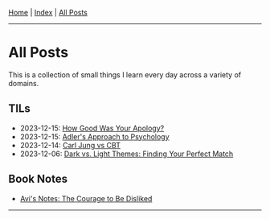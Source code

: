 [Home] \| [Index] \| [All Posts]

---

# All Posts

This is a collection of small things I learn every day across a variety of domains.

## TILs

- 2023-12-15: [How Good Was Your Apology?]
- 2023-12-15: [Adler's Approach to Psychology]
- 2023-12-14: [Carl Jung vs CBT]
- 2023-12-06: [Dark vs. Light Themes: Finding Your Perfect Match]

## Book Notes

- [Avi's Notes: The Courage to Be Disliked]

---

[Home]: ../../README.md
[Index]: ../index.md
[All Posts]: ./posts.md
[How Good Was Your Apology?]: ./2023-12-15_how_good_was_your_apology.md
[Adler's Approach to Psychology]: ./2023-12-15_adlers_approach_to_psychology.md
[Carl Jung vs CBT]: ./2023-12-14_carl_jung_vs_CBT.md
[Dark vs. Light Themes: Finding Your Perfect Match]: ./2023-12-06_dark_vs_light_themes.md
[Avi's Notes: The Courage to Be Disliked]: ./the_courage_to_be_disliked.md
